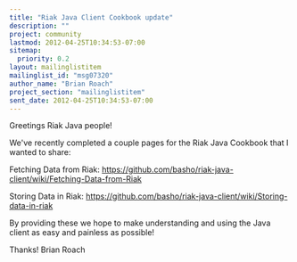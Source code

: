 ```yaml
---
title: "Riak Java Client Cookbook update"
description: ""
project: community
lastmod: 2012-04-25T10:34:53-07:00
sitemap:
  priority: 0.2
layout: mailinglistitem
mailinglist_id: "msg07320"
author_name: "Brian Roach"
project_section: "mailinglistitem"
sent_date: 2012-04-25T10:34:53-07:00
---
```



Greetings Riak Java people!

We've recently completed a couple pages for the Riak Java Cookbook that I 
wanted to share:

Fetching Data from Riak:
https://github.com/basho/riak-java-client/wiki/Fetching-Data-from-Riak

Storing Data in Riak:
https://github.com/basho/riak-java-client/wiki/Storing-data-in-riak

By providing these we hope to make understanding and using the Java client as 
easy and painless as possible!

Thanks!
Brian Roach

